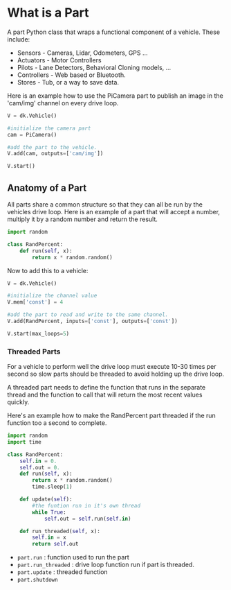# What is a Part

A part Python class that wraps a functional component of a vehicle.
These include:
* Sensors - Cameras, Lidar, Odometers, GPS ...
* Actuators - Motor Controllers
* Pilots - Lane Detectors, Behavioral Cloning models, ...
* Controllers - Web based or Bluetooth.
* Stores - Tub, or a way to save data.

Here is an example how to use the PiCamera part to publish an image in the
'cam/img' channel on every drive loop.

```python
V = dk.Vehicle()

#initialize the camera part
cam = PiCamera()

#add the part to the vehicle.
V.add(cam, outputs=['cam/img'])

V.start()
```

## Anatomy of a Part

All parts share a common structure so that they can all be run by the vehicles
drive loop. Here is an example of a part that will accept a number, multiply
it by a random number and return the result.

```python
import random

class RandPercent:
    def run(self, x):
        return x * random.random()
```

Now to add this to a vehicle:

```python
V = dk.Vehicle()

#initialize the channel value
V.mem['const'] = 4

#add the part to read and write to the same channel.
V.add(RandPercent, inputs=['const'], outputs=['const'])

V.start(max_loops=5)
```


### Threaded Parts
For a vehicle to perform well the drive loop must execute 10-30 times per
second so slow parts should be threaded to avoid holding up the drive loop.

A threaded part needs to define the function that runs in the separate thread
and the function to call that will return the most recent values quickly.

Here's an example how to make the RandPercent part threaded if the run
function too a second to complete.

```python
import random
import time

class RandPercent:
    self.in = 0.
    self.out = 0.
    def run(self, x):
        return x * random.random()
        time.sleep(1)

    def update(self):
        #the funtion run in it's own thread
        while True:
            self.out = self.run(self.in)

    def run_threaded(self, x):
        self.in = x
        return self.out

```




* `part.run` : function used to run the part
* `part.run_threaded` : drive loop function run if part is threaded.
* `part.update` : threaded function
* `part.shutdown`
